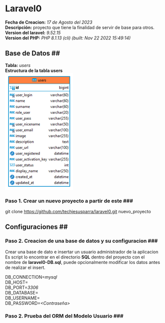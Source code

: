 # Laravel0 <br />
**Fecha de Creacion:** _17 de Agosto del 2023_ <br />
**Descripción:** proyecto que tiene la finalidad de servir de base para otros.<br />
**Version del laravel:** _9.52.15_ <br />
**Version del PHP:** _PHP 8.1.13 (cli) (built: Nov 22 2022 15:49:14)_ <br />

## Base de Datos ## <br />
**Tabla:** _users_ <br />
**Estructura de la tabla users** <br />
<img src="./sql/users.png" alt="Tabla User" title="Tabla User">

### Paso 1. Crear un nuevo proyecto a partir de este ### <br />
git clone https://github.com/techjesusparra/laravel0.git nuevo_proyecto <br />

## Configuraciones ## <br />
### Paso 2. Creacion de una base de datos y su configuracion ### <br />
Crear una base de dato e insertar un usuario administrador de la aplicacion
Es script lo encontrar en el directorio **SQL** dentro del proyecto con el nombre de **laravel0-DB.sql**, puede opcionalmente modificar los datos antes de realizar el insert.

DB_CONNECTION=_mysql_ <br />
DB_HOST=_<Servidor de la base de datos>_ <br />
DB_PORT=_3306_ <br />
DB_DATABASE=_<Nombre de la base de datos>_ <br />
DB_USERNAME=_<Usuario de la base de datos>_ <br />
DB_PASSWORD=_<Contraseña>_ <br />

### Paso 2. Prueba del ORM del Modelo Usuario ### <br />
